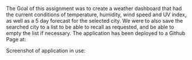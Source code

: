 The Goal of this assignment was to create a weather dashboard that had the current conditions of temperature, humidity, wind speed and UV index, as well as a 5 day forecast for the selected city.
We were to also save the searched city to a list to be able to recall as requested, and be able to empty the list if necessary.
The application has been deployed to a Github Page at:

Screenshot of application in use:
